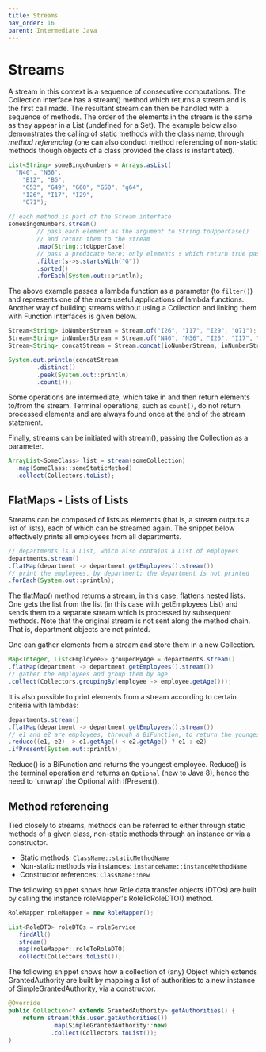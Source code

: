 ```yaml
---
title: Streams
nav_order: 16
parent: Intermediate Java
---
```


# Streams

A stream in this context is a sequence of consecutive computations. The Collection interface has a stream() method which returns a stream and is the first call made. The resultant stream can then be handled with a sequence of methods. The order of the elements in the stream is the same as they appear in a List (undefined for a Set). The example below also demonstrates the calling of static methods with the class name, through _method referencing_ (one can also conduct method referencing of non-static methods though objects of a class provided the class is instantiated).

```java
List<String> someBingoNumbers = Arrays.asList(
  "N40", "N36",
    "B12", "B6",
    "G53", "G49", "G60", "G50", "g64",
    "I26", "I17", "I29",
    "O71");
    
// each method is part of the Stream interface
someBingoNumbers.stream()
        // pass each element as the argument to String.toUpperCase()
        // and return them to the stream
        .map(String::toUpperCase)
        // pass a predicate here; only elements s which return true pass here
        .filter(s->s.startsWith("G"))
        .sorted()
        .forEach(System.out::println);
```

The above example passes a lambda function as a parameter (to ```filter()```) and represents one of the more useful applications of lambda functions. Another way of building streams without using a Collection and linking them with Function interfaces is given below.

```java
Stream<String> ioNumberStream = Stream.of("I26", "I17", "I29", "O71");
Stream<String> inNumberStream = Stream.of("N40", "N36", "I26", "I17", "I29", "O71");
Stream<String> concatStream = Stream.concat(ioNumberStream, inNumberStream);

System.out.println(concatStream
        .distinct()
        .peek(System.out::println)
        .count());
```

Some operations are intermediate, which take in and then return elements to/from the stream. Terminal operations, such as ```count()```, do not return processed elements and are always found once at the end of the stream statement.

Finally, streams can be initiated with stream(), passing the Collection as a parameter.

```java
ArrayList<SomeClass> list = stream(someCollection)
  .map(SomeClass::someStaticMethod)
  .collect(Collectors.toList);
```

## FlatMaps - Lists of Lists

Streams can be composed of lists as elements (that is, a stream outputs a list of lists), each of which can be streamed again. The snippet below effectively prints all employees from all departments.

```java
// departments is a List, which also contains a List of employees
departments.stream()
.flatMap(department -> department.getEmployees().stream())
// print the employees, by department; the department is not printed
.forEach(System.out::println);
```

The flatMap() method returns a stream, in this case, flattens nested lists. One gets the list from the list (in this case with getEmployees List) and sends them to a separate stream which is processed by subsequent methods. Note that the original stream is not sent along the method chain. That is, department objects are not printed.

One can gather elements from a stream and store them in a new Collection.

```java
Map<Integer, List<Employee>> groupedByAge = departments.stream()
.flatMap(department -> department.getEmployees().stream())
// gather the employees and group them by age
.collect(Collectors.groupingBy(employee -> employee.getAge()));
```

It is also possible to print elements from a stream according to certain criteria with lambdas:

```java
departments.stream()
.flatMap(department -> department.getEmployees().stream())
// e1 and e2 are employees, through a BiFunction, to return the youngest employee
.reduce((e1, e2) -> e1.getAge() < e2.getAge() ? e1 : e2)
.ifPresent(System.out::println);
```

Reduce() is a BiFunction and returns the youngest employee. Reduce() is the terminal operation and returns an ```Optional``` (new to Java 8), hence the need to 'unwrap' the Optional with ifPresent().

## Method referencing

Tied closely to streams, methods can be referred to either through static methods of a given class, non-static methods through an instance or via a constructor.

+ Static methods: ```ClassName::staticMethodName```
+ Non-static methods via instances: ```instanceName::instanceMethodName```
+ Constructor references: ```ClassName::new```

The following snippet shows how Role data transfer objects (DTOs) are built by calling the instance roleMapper's RoleToRoleDTO() method.

```java
RoleMapper roleMapper = new RoleMapper();

List<RoleDTO> roleDTOs = roleService
  .findAll()
  .stream()
  .map(roleMapper::roleToRoleDTO)
  .collect(Collectors.toList());
```

The following snippet shows how a collection of (any) Object which extends GrantedAuthority are built by mapping a list of authorities to a new instance of SimpleGrantedAuthority, via a constructor.

```java
@Override
public Collection<? extends GrantedAuthority> getAuthorities() {
    return stream(this.user.getAuthorities())
            .map(SimpleGrantedAuthority::new)
            .collect(Collectors.toList());
}
```
